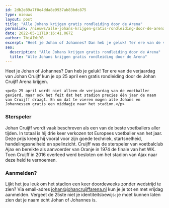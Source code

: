 ```yaml
---
id: 2db2e89a7f0e4dda8e9937ab83bdc875
type: nieuws
layout: post
title: "Alle Johans krijgen gratis rondleiding door de Arena"
permalink: /nieuws/alle-johans-krijgen-gratis-rondleiding-door-de-arena/
date: 2022-05-11T19:16:41.067Z
author: 7biA1WiYB
excerpt: "Heet je Johan of Johannes? Dan heb je geluk! Ter ere van de verjaardag van Johan Cruijff kun je op 25 april een gratis rondleiding door de Johan Cruijff Arena krijgen.  "
seo:
  description: "Alle Johans krijgen gratis rondleiding door de Arena"
  title: "Alle Johans krijgen gratis rondleiding door de Arena"
---
```

Heet je Johan of Johannes? Dan heb je geluk! Ter ere van de verjaardag van Johan Cruijff kun je op 25 april een gratis rondleiding door de Johan Cruijff Arena krijgen.  

    <p>Op 25 april wordt niet alleen de verjaardag van de voetballer gevierd, maar ook het feit dat het stadion precies één jaar de naam van Cruijff draagt. En om dat te vieren mogen alle Johans en Johannessen gratis een middagje naar het stadion.</p>
<h3>Sterspeler</h3>
<p>Johan Cruijff wordt vaak beschreven als een van de beste voetballers aller tijden. In totaal is hij drie keer verkozen tot Europees voetballer van het jaar. Deze prijs kreeg hij vooral voor zijn goede techniek, startsnelheid, handelingssnelheid en spelinzicht. Cruijff was de sterspeler van voetbalclub Ajax en bereikte als aanvoerder van Oranje in 1974 de finale van het WK. Toen Cruijff in 2016 overleed werd besloten om het stadion van Ajax naar deze held te vernoemen. </p>
<h3>Aanmelden?</h3>
<p>Lijkt het jou leuk om het stadion een keer doordeweeks zonder wedstrijd te zien? Via email-adres <a href="mailto:johan@johancruijffarena.nl">johan@johancruijffarena.nl</a> kun je je tot en met vrijdag aanmelden. Vergeet de 25ste niet je identiteitsbewijs: je moet kunnen laten zien dat je naam écht Johan of Johannes is.</p>  
